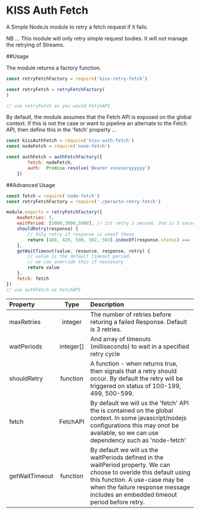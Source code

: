 # KISS Auth Fetch   
A Simple NodeJs module to retry a fetch request if it fails.

NB ... This module will only retry simple request bodies. It will not manage the retrying of Streams.

##Usage

The module returns a factory function. 

```js
const retryFetchFactory = require('kiss-retry-fetch')

const retryFetch = retryFetchFactory(
)

// use retryFetch as you would FetchAPI
```

By default, the module assumes that the Fetch API is exposed on the global context. If this is not the case or want to pipeline an alternate to the Fetch API, then define this in the 'fetch' property ...

```js
const kissAuthFetch = require('kiss-auth-fetch')
const nodeFetch = require('none-fetch')

const authFetch = authFetchFactory({
        fetch: nodeFetch,
        auth:  Promise.resolve('Bearer xxxxxx/yyyyyy')
    })

```

##Advanced Usage

```js
const fetch = require('node-fetch')
const retryFetchFactory = require('./peracto-retry-fetch')

module.exports = retryFetchFactory({
    maxRetries: 5,
    waitPeriod: [1000,3000,5000], // 1st retry 1 second, 2nd is 3 secords, 3rd and subseqent is 5seconds
    shouldRetry(response) {
        // Only retry if response is oneof these
        return [408, 429, 500, 502, 503].indexOf(response.status) === -1
    },
    getWaitTimeout(value, resource, response, retry) {
        // value is the default timeout period.
        // we can override this if nessesary 
        return value
    },
    fetch: fetch
})
// use authFetch as FetchAPI
```

| Property | Type|Description |
|:---------| :----: | :-----------
| maxRetries | integer | The number of retries before returing a failed Response. Default is 3 retries.
| waitPeriods | integer[] | And array of timeouts (milliseconds) to wait in a specified retry cycle 
| shouldRetry | function | A function - when returns true, then signals that a retry should occur. By default the retry will be triggered on status of 100-199, 499, 500-599.
| fetch | FetchAPI | By default we will us the 'fetch' API the is contained on the global context. In some javascript/nodejs configurations this may onot be available, so we can use dependency such as 'node-fetch'
| getWaitTimeout | function | By default we will us the waitPeriods defined in the waitPeriod property. We can choose to overide this default using this function. A use-case may be when the failure response message includes an embedded timeout period before retry.




